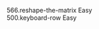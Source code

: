 566.reshape-the-matrix                                           Easy  
500.keyboard-row                                                 Easy  
